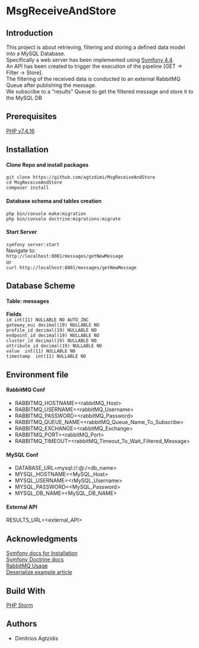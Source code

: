 # MsgReceiveAndStore

## Introduction

This project is about retrieving, filtering and storing a defined data model into a MySQL Database.  
Specifically a web server has been implemented using [Symfony 4.4](https://symfony.com/doc/4.4/index.html).  
An API has been created to trigger the execution of the pipeline [GET -> Filter -> Store].  
The filtering of the received data is conducted to an external RabbitMQ Queue after publishing the message.  
We subscribe to a "results" Queue to get the filtered message and store it to the MySQL DB  

## Prerequisites

[PHP v7.4.16](https://www.php.net/archive/2021.php#2021-03-04-1)

## Installation

#### Clone Repo and install packages

`git clone https://github.com/agtzdimi/MsgReceiveAndStore`  
`cd MsgReceiveAndStore`  
`composer install`  

#### Database schema and tables creation
`php bin/console make:migration`  
`php bin/console doctrine:migrations:migrate`  

#### Start Server
`symfony server:start`  
Navigate to:  
`http://localhost:8001/messages/getNewMessage`    
or    
`curl http://localhost:8001/messages/getNewMessage`  

## Database Scheme

#### Table: messages  
**Fields**  
`id int(11) NULLABLE NO AUTO_INC`  
`gateway_eui decimal(19) NULLABLE NO`  
`profile_id decimal(19) NULLABLE NO`  
`endpoint_id decimal(19) NULLABLE NO`  
`cluster_id decimal(19) NULLABLE NO`  
`attribute_id decimal(19) NULLABLE NO`  
`value  int(11) NULLABLE NO`  
`timestamp  int(11) NULLABLE NO`  

## Environment file

#### RabbitMQ Conf

- RABBITMQ_HOSTNAME=<rabbitMQ_Host>  
- RABBITMQ_USERNAME=<rabbitMQ_Username>  
- RABBITMQ_PASSWORD=<rabbitMQ_Password>  
- RABBITMQ_QUEUE_NAME=<rabbitMQ_Queue_Name_To_Subscribe>  
- RABBITMQ_EXCHANGE=<rabbitMQ_Exchange>  
- RABBITMQ_PORT=<rabbitMQ_Port>  
- RABBITMQ_TIMEOUT=<rabbitMQ_Timeout_To_Wait_Filtered_Message>  

#### MySQL Conf
- DATABASE_URL=mysql://<username>:<password>@<host>:<port>/<db_name>  
- MYSQL_HOSTNAME=<MySQL_Host>  
- MYSQL_USERNAME=<rMySQL_Username>  
- MYSQL_PASSWORD=<MySQL_Password>  
- MYSQL_DB_NAME=<MySQL_DB_NAME>  

#### External API
RESULTS_URL=<external_API>

## Acknowledgments

[Symfony docs for Installation](https://symfony.com/doc/current/setup.html)  
[Symfony Doctrine docs](https://symfony.com/doc/current/doctrine.html)  
[RabbitMQ Usage](https://www.rabbitmq.com/tutorials/tutorial-five-php.html)  
[Deserialize example article](https://medium.com/infostud/using-symfony-serializer-to-consume-rest-apis-in-oop-way-9c5de319ef7b)  

## Build With
[PHP Storm](https://www.jetbrains.com/phpstorm/promo/?gclid=CjwKCAiAkJKCBhAyEiwAKQBCkjHBgaGK1XIupqE2f7ygHqZVo49OGbdm7fLSH38cmzV1QBipopme8hoCAe4QAvD_BwE)

## Authors

- Dimitrios Agtzidis
